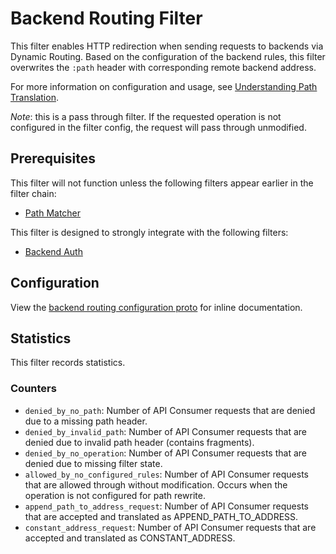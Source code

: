# Backend Routing Filter

This filter enables HTTP redirection when sending requests to backends
via Dynamic Routing. Based on the configuration of the backend rules,
this filter overwrites the `:path` header with corresponding remote backend address.

For more information on configuration and usage, see
[Understanding Path Translation](https://cloud.google.com/endpoints/docs/openapi/openapi-extensions#understanding_path_translation).

_Note_: this is a pass through filter. If the requested operation is not configured in the
filter config, the request will pass through unmodified.

## Prerequisites

This filter will not function unless the following filters appear earlier in the filter chain:

- [Path Matcher](../path_matcher/README.md)

This filter is designed to strongly integrate with the following filters:

- [Backend Auth](../backend_auth/README.md)

## Configuration

View the [backend routing configuration proto](../../../../api/envoy/v8/http/backend_routing/config.proto)
for inline documentation.

## Statistics

This filter records statistics.

### Counters

- `denied_by_no_path`: Number of API Consumer requests that are denied due to a missing path header.
- `denied_by_invalid_path`: Number of API Consumer requests that are denied due to invalid path header (contains fragments).
- `denied_by_no_operation`: Number of API Consumer requests that are denied due to missing filter state.
- `allowed_by_no_configured_rules`: Number of API Consumer requests that are allowed through
 without modification. Occurs when the operation is not configured for path rewrite.
- `append_path_to_address_request`: Number of API Consumer requests that are
 accepted and translated as APPEND_PATH_TO_ADDRESS.
- `constant_address_request`: Number of API Consumer requests that are
 accepted and translated as CONSTANT_ADDRESS.